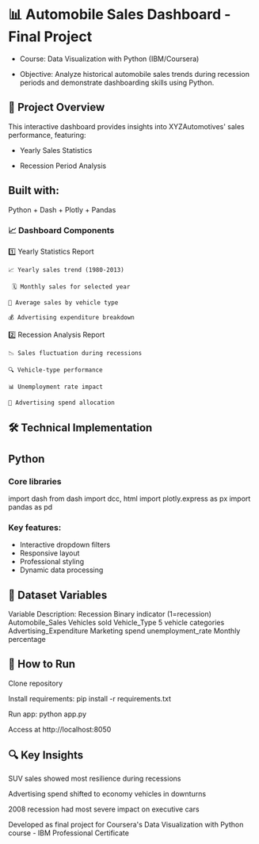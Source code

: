 # 📊 Automobile Sales Dashboard - Final Project

* Course: Data Visualization with Python (IBM/Coursera)

* Objective: Analyze historical automobile sales trends during recession periods and demonstrate dashboarding skills using Python.


## 🚀 Project Overview

This interactive dashboard provides insights into XYZAutomotives' sales performance, featuring:

- Yearly Sales Statistics

- Recession Period Analysis
  

## Built with:

Python + Dash + Plotly + Pandas


### 📈 Dashboard Components

1️⃣ Yearly Statistics Report

    📈 Yearly sales trend (1980-2013)

     🗓️ Monthly sales for selected year

    🚗 Average sales by vehicle type

    💰 Advertising expenditure breakdown

2️⃣ Recession Analysis Report

    📉 Sales fluctuation during recessions

    🔍 Vehicle-type performance

    📊 Unemployment rate impact

    💸 Advertising spend allocation


## 🛠️ Technical Implementation

## Python

### Core libraries
import dash
from dash import dcc, html
import plotly.express as px
import pandas as pd

### Key features:
 - Interactive dropdown filters
 - Responsive layout
 - Professional styling
 - Dynamic data processing
   
## 📂 Dataset Variables

Variable	Description:
Recession	Binary indicator (1=recession)
Automobile_Sales	Vehicles sold
Vehicle_Type	5 vehicle categories
Advertising_Expenditure	Marketing spend
unemployment_rate	Monthly percentage

## 🚦 How to Run

Clone repository

Install requirements: pip install -r requirements.txt

Run app: python app.py

Access at http://localhost:8050


## 🔍 Key Insights

SUV sales showed most resilience during recessions

Advertising spend shifted to economy vehicles in downturns

2008 recession had most severe impact on executive cars



Developed as final project for Coursera's Data Visualization with Python course - IBM Professional Certificate
